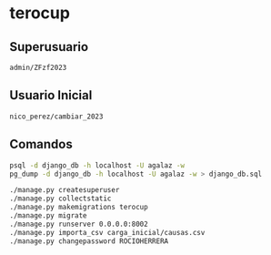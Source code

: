 # terocup

## Superusuario

```text
admin/ZFzf2023
```

## Usuario Inicial

```text
nico_perez/cambiar_2023
```

## Comandos

```bash
psql -d django_db -h localhost -U agalaz -w
pg_dump -d django_db -h localhost -U agalaz -w > django_db.sql

./manage.py createsuperuser
./manage.py collectstatic
./manage.py makemigrations terocup
./manage.py migrate
./manage.py runserver 0.0.0.0:8002
./manage.py importa_csv carga_inicial/causas.csv
./manage.py changepassword ROCIOHERRERA
```
